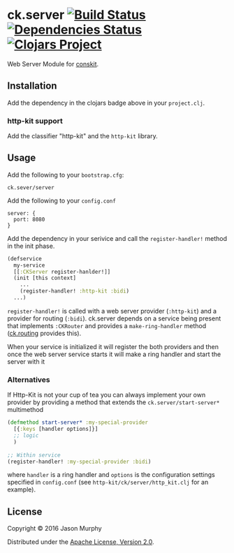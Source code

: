 # ck.server [![Build Status](https://travis-ci.org/conskit/ck.server.svg?branch=master)](https://travis-ci.org/conskit/ck.server) [![Dependencies Status](https://jarkeeper.com/conskit/ck.server/status.svg)](https://jarkeeper.com/conskit/ck.server) [![Clojars Project](https://img.shields.io/clojars/v/ck.server.svg)](https://clojars.org/ck.server)


Web Server Module for [conskit](https://github.com/conskit/conskit).

## Installation
Add the dependency in the clojars badge above in your `project.clj`.

### http-kit support
Add the classifier "http-kit" and the `http-kit` library.

## Usage

Add the following to your `bootstrap.cfg`:

```
ck.sever/server
```

Add the following to your `config.conf`

```properties
server: {
  port: 8080
}
```

Add the dependency in your serivice and call the `register-handler!` method in the init phase.

```clojure
(defservice
  my-service
  [[:CKServer register-hanlder!]]
  (init [this context]
    ...
    (register-handler! :http-kit :bidi)
  ...)
```

`register-handler!` is called with a web server provider (`:http-kit`) and a provider for routing (`:bidi`). ck.server depends on a service being present that implements `:CKRouter` and provides a `make-ring-handler` method ([ck.routing](https://github.com/conskit/ck.routing) provides this). 

When your service is initialized it will register the both providers and then once the web server service starts it will make a ring handler and start the server with it

### Alternatives
If Http-Kit is not your cup of tea you can always implement your own provider by providing a method that extends the `ck.server/start-server*` multimethod

```clojure
(defmethod start-server* :my-special-provider
  [{:keys [handler options]}]
  ;; logic
  )
  
;; Within service
(register-handler! :my-special-provider :bidi)
```

where `handler` is a ring handler and `options` is the configuration settings specified in `config.conf` (see `http-kit/ck/server/http_kit.clj` for an example).

## License

Copyright © 2016 Jason Murphy

Distributed under the [Apache License, Version 2.0](http://www.apache.org/licenses/LICENSE-2.0.html).
